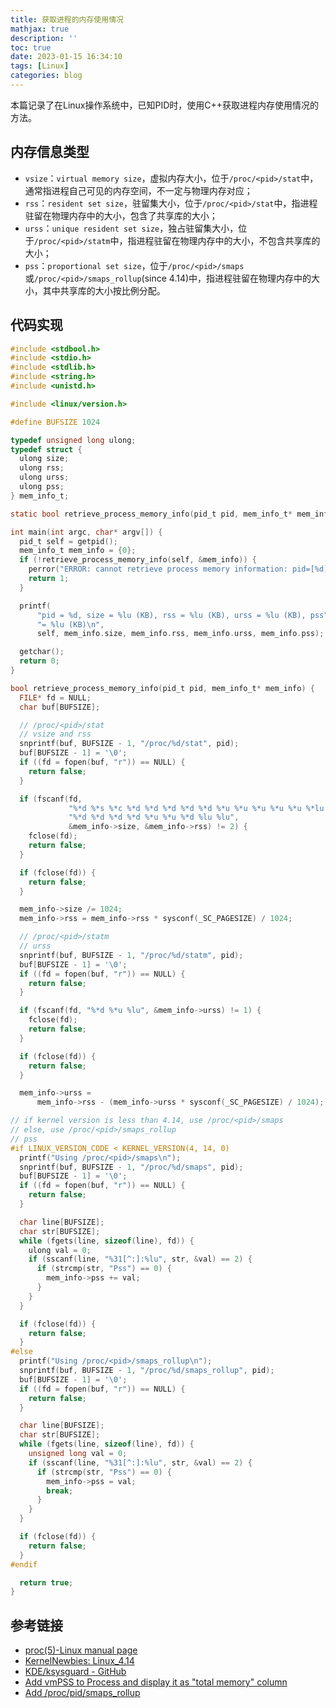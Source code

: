 ```yaml
---
title: 获取进程的内存使用情况
mathjax: true
description: ''
toc: true
date: 2023-01-15 16:34:10
tags: [Linux]
categories: blog
---
```


本篇记录了在Linux操作系统中，已知PID时，使用C++获取进程内存使用情况的方法。

## 内存信息类型

+ `vsize`：`virtual memory size`，虚拟内存大小，位于`/proc/<pid>/stat`中，通常指进程自己可见的内存空间，不一定与物理内存对应；
+ `rss`：`resident set size`，驻留集大小，位于`/proc/<pid>/stat`中，指进程驻留在物理内存中的大小，包含了共享库的大小；
+ `urss`：`unique resident set size`，独占驻留集大小，位于`/proc/<pid>/statm`中，指进程驻留在物理内存中的大小，不包含共享库的大小；
+ `pss`：`proportional set size`，位于`/proc/<pid>/smaps`或`/proc/<pid>/smaps_rollup`(since 4.14)中，指进程驻留在物理内存中的大小，其中共享库的大小按比例分配。

## 代码实现

```c
#include <stdbool.h>
#include <stdio.h>
#include <stdlib.h>
#include <string.h>
#include <unistd.h>

#include <linux/version.h>

#define BUFSIZE 1024

typedef unsigned long ulong;
typedef struct {
  ulong size;
  ulong rss;
  ulong urss;
  ulong pss;
} mem_info_t;

static bool retrieve_process_memory_info(pid_t pid, mem_info_t* mem_info);

int main(int argc, char* argv[]) {
  pid_t self = getpid();
  mem_info_t mem_info = {0};
  if (!retrieve_process_memory_info(self, &mem_info)) {
    perror("ERROR: cannot retrieve process memory information: pid=[%d]\n", self);
    return 1;
  }

  printf(
      "pid = %d, size = %lu (KB), rss = %lu (KB), urss = %lu (KB), pss"
      "= %lu (KB)\n",
      self, mem_info.size, mem_info.rss, mem_info.urss, mem_info.pss);

  getchar();
  return 0;
}

bool retrieve_process_memory_info(pid_t pid, mem_info_t* mem_info) {
  FILE* fd = NULL;
  char buf[BUFSIZE];

  // /proc/<pid>/stat
  // vsize and rss
  snprintf(buf, BUFSIZE - 1, "/proc/%d/stat", pid);
  buf[BUFSIZE - 1] = '\0';
  if ((fd = fopen(buf, "r")) == NULL) {
    return false;
  }

  if (fscanf(fd,
             "%*d %*s %*c %*d %*d %*d %*d %*d %*u %*u %*u %*u %*u %*lu %*lu"
             "%*d %*d %*d %*d %*u %*u %*d %lu %lu",
             &mem_info->size, &mem_info->rss) != 2) {
    fclose(fd);
    return false;
  }

  if (fclose(fd)) {
    return false;
  }

  mem_info->size /= 1024;
  mem_info->rss = mem_info->rss * sysconf(_SC_PAGESIZE) / 1024;

  // /proc/<pid>/statm
  // urss
  snprintf(buf, BUFSIZE - 1, "/proc/%d/statm", pid);
  buf[BUFSIZE - 1] = '\0';
  if ((fd = fopen(buf, "r")) == NULL) {
    return false;
  }

  if (fscanf(fd, "%*d %*u %lu", &mem_info->urss) != 1) {
    fclose(fd);
    return false;
  }

  if (fclose(fd)) {
    return false;
  }

  mem_info->urss =
      mem_info->rss - (mem_info->urss * sysconf(_SC_PAGESIZE) / 1024);

// if kernel version is less than 4.14, use /proc/<pid>/smaps
// else, use /proc/<pid>/smaps_rollup
// pss
#if LINUX_VERSION_CODE < KERNEL_VERSION(4, 14, 0)
  printf("Using /proc/<pid>/smaps\n");
  snprintf(buf, BUFSIZE - 1, "/proc/%d/smaps", pid);
  buf[BUFSIZE - 1] = '\0';
  if ((fd = fopen(buf, "r")) == NULL) {
    return false;
  }

  char line[BUFSIZE];
  char str[BUFSIZE];
  while (fgets(line, sizeof(line), fd)) {
    ulong val = 0;
    if (sscanf(line, "%31[^:]:%lu", str, &val) == 2) {
      if (strcmp(str, "Pss") == 0) {
        mem_info->pss += val;
      }
    }
  }

  if (fclose(fd)) {
    return false;
  }
#else
  printf("Using /proc/<pid>/smaps_rollup\n");
  snprintf(buf, BUFSIZE - 1, "/proc/%d/smaps_rollup", pid);
  buf[BUFSIZE - 1] = '\0';
  if ((fd = fopen(buf, "r")) == NULL) {
    return false;
  }

  char line[BUFSIZE];
  char str[BUFSIZE];
  while (fgets(line, sizeof(line), fd)) {
    unsigned long val = 0;
    if (sscanf(line, "%31[^:]:%lu", str, &val) == 2) {
      if (strcmp(str, "Pss") == 0) {
        mem_info->pss = val;
        break;
      }
    }
  }

  if (fclose(fd)) {
    return false;
  }
#endif

  return true;
}
```

## 参考链接

+ [proc(5)-Linux manual page](https://man7.org/linux/man-pages/man5/proc.5.html)
+ [KernelNewbies: Linux_4.14](https://kernelnewbies.org/Linux_4.14)
+ [KDE/ksysguard - GitHub](https://github.com/KDE/ksysguard/blob/master/ksysguardd/Linux/ProcessList.c)
+ [Add vmPSS to Process and display it as "total memory" column](https://phabricator.kde.org/D23382)
+ [Add /proc/pid/smaps_rollup](https://patchwork.kernel.org/project/linux-fsdevel/patch/20170810001557.147285-1-dancol@google.com/#20801969)
